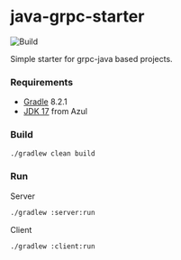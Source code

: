 # java-grpc-starter
![Build](https://github.com/rbento/java-grpc-starter/actions/workflows/gradle.yml/badge.svg)

Simple starter for grpc-java based projects.

### Requirements

- [Gradle](https://gradle.org/releases/) 8.2.1
- [JDK 17](https://www.azul.com/downloads/?package=jdk#zulu) from Azul

### Build

```bash
./gradlew clean build
```

### Run

Server
```bash
./gradlew :server:run
```

Client
```bash
./gradlew :client:run
```
